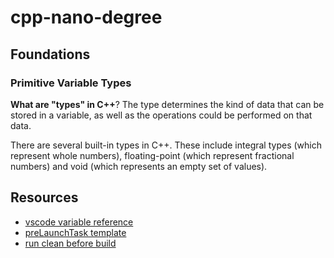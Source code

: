 # cpp-nano-degree

## Foundations

### Primitive Variable Types

**What are "types" in C++**? The type determines the kind of data that can be stored in a variable, as well as the operations could be performed on that data.  

There are several built-in types in C++. These include integral types (which represent whole numbers), floating-point (which represent fractional numbers) and void (which represents an empty set of values).

## Resources

* [vscode variable reference](https://code.visualstudio.com/docs/editor/variables-reference)  
* [preLaunchTask template](https://code.visualstudio.com/docs/cpp/config-clang-mac)  
* [run clean before build](https://stackoverflow.com/questions/51599106/visual-studio-code-running-prelaunchtask-with-multiple-tasks)  